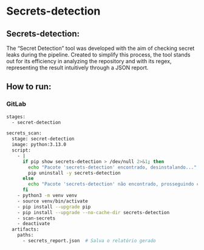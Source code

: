 # Secrets-detection

## Secrets-detection:

The “Secret Detection” tool was developed with the aim of checking secret leaks during the pipeline. Created to simplify this process, the tool stands out for its efficiency in analyzing the repository and with its regex, representing the result intuitively through a JSON report.

## How to run:

### GitLab

```bash
stages:
  - secret-detection

secrets_scan:
  stage: secret-detection
  image: python:3.13.0
  script:
    - |
      if pip show secrets-detection > /dev/null 2>&1; then
        echo "Pacote 'secrets-detection' encontrado, desinstalando..."
        pip uninstall -y secrets-detection
      else
        echo "Pacote 'secrets-detection' não encontrado, prosseguindo com a instalação."
      fi
    - python3 -m venv venv  
    - source venv/bin/activate 
    - pip install --upgrade pip  
    - pip install --upgrade --no-cache-dir secrets-detection
    - scan-secrets  
    - deactivate  
  artifacts:
    paths:
      - secrets_report.json  # Salva o relatório gerado
```

